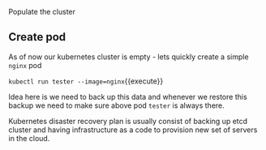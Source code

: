 Populate the cluster

## Create pod 

As of now our kubernetes cluster is empty - lets quickly create a simple `nginx` pod 

`kubectl run tester --image=nginx`{{execute}} 

Idea here is we need to back up this data and whenever we restore this backup we need to make sure above pod
`tester` is always there.

Kubernetes disaster recovery plan is usually consist of backing up etcd cluster and having infrastructure as a code to provision new set of servers in the cloud.  


